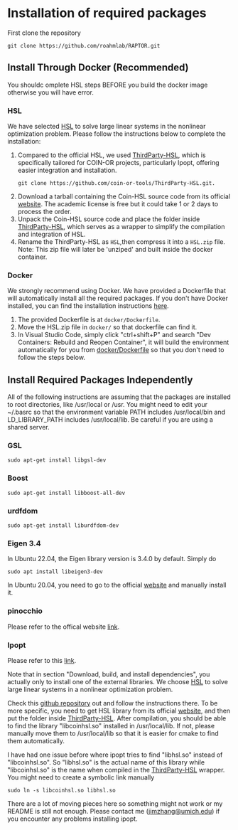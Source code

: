 # Installation of required packages

First clone the repository
```
git clone https://github.com/roahmlab/RAPTOR.git
```

## Install Through Docker (Recommended)

You shouldc omplete HSL steps BEFORE you build the docker image otherwise you will have error.
<!-- We choose [HSL](https://www.hsl.rl.ac.uk/) to solve large linear systems in the nonlinear optimization problem.
Check this [github repository](https://github.com/coin-or-tools/ThirdParty-HSL) out and follow the instructions there. -->
<!-- To be more specific, you need to  -->
### HSL
We have selected [HSL](https://www.hsl.rl.ac.uk/) to solve large linear systems in the nonlinear optimization problem. Please follow the instructions below to complete the installation:
1. Compared to the official HSL, we used [ThirdParty-HSL](https://github.com/coin-or-tools/ThirdParty-HSL), which is specifically tailored for COIN-OR projects, particularly Ipopt, offering easier integration and installation.
    ```
    git clone https://github.com/coin-or-tools/ThirdParty-HSL.git. 
    ```
2. Download a tarball containing the Coin-HSL source code from its official [website](https://licences.stfc.ac.uk/product/coin-hsl). The academic license is free but it could take 1 or 2 days to process the order.
3. Unpack the Coin-HSL source code and place the folder inside [ThirdParty-HSL](https://github.com/coin-or-tools/ThirdParty-HSL), which serves as a wrapper to simplify the compilation and integration of HSL.
4. Rename the ThirdParty-HSL as `HSL`,then compress it into a `HSL.zip` file. Note: This zip file will later be 'unziped' and built inside the docker container. <!-- Not sure we should keep one uncompressed copy at origin location -->


### Docker
We strongly recommend using Docker. We have provided a Dockerfile that will automatically install all the required packages. If you don't have Docker installed, you can find the installation instructions [here](https://docs.docker.com/engine/install/ubuntu/#install-using-the-repository).

1. The provided Dockerfile is at `docker/Dockerfile`. 
2. Move the HSL.zip file in `docker/` so that dockerfile can find it.
3. In Visual Studio Code, simply click "ctrl+shift+P" and search "Dev Containers: Rebuild and Reopen Container", it will build the environment automatically for you from [docker/Dockerfile](../docker/Dockerfile) so that you don't need to follow the steps below.

## Install Required Packages Independently
All of the following instructions are assuming that the packages are installed to root directories,
like /usr/local or /usr.
You might need to edit your ~/.basrc so that the environment variable PATH includes /usr/local/bin and
LD_LIBRARY_PATH includes /usr/local/lib.
Be careful if you are using a shared server.

### GSL
```
sudo apt-get install libgsl-dev
```

### Boost
```
sudo apt-get install libboost-all-dev
```

### urdfdom
```
sudo apt-get install liburdfdom-dev
```

### Eigen 3.4
In Ubuntu 22.04, the Eigen library version is 3.4.0 by default. Simply do
```
sudo apt install libeigen3-dev
```
In Ubuntu 20.04, you need to go to the official [website](https://eigen.tuxfamily.org/index.php?title=3.4) and manually install it.

### pinocchio
Please refer to the offical website [link](https://stack-of-tasks.github.io/pinocchio/download.html).

<!-- ### Qhull (Not used for now)
Please refer to this [link](http://www.qhull.org/download/)
Build from source in the downloaded folder so that the libraries are installed in /usr/local/ -->

### Ipopt
Please refer to this [link](https://coin-or.github.io/Ipopt/INSTALL.html).

Note that in section "Download, build, and install dependencies", you actually only to install one of the external libraries.
We choose [HSL](https://www.hsl.rl.ac.uk/) to solve large linear systems in a nonlinear optimization problem.

Check this [github repository](https://github.com/coin-or-tools/ThirdParty-HSL) out and follow the instructions there.
To be more specific, you need to get HSL library from its official [website](https://www.hsl.rl.ac.uk/), 
and then put the folder inside [ThirdParty-HSL](https://github.com/coin-or-tools/ThirdParty-HSL).
After compilation, you should be able to find the library "libcoinhsl.so" installed in /usr/local/lib.
If not, please manually move them to /usr/local/lib so that it is easier for cmake to find them automatically.

I have had one issue before where ipopt tries to find "libhsl.so" instead of "libcoinhsl.so". 
So "libhsl.so" is the actual name of this library while "libcoinhsl.so" is the name when compiled in the [ThirdParty-HSL](https://github.com/coin-or-tools/ThirdParty-HSL) wrapper.
You might need to create a symbolic link manually 
```
sudo ln -s libcoinhsl.so libhsl.so
```
There are a lot of moving pieces here so something might not work or my README is still not enough.
Please contact me (jimzhang@umich.edu) if you encounter any problems installing ipopt.